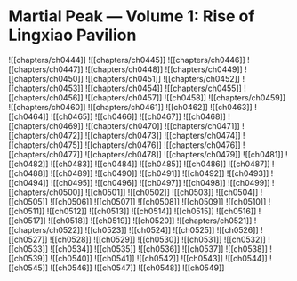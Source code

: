 # Martial Peak — Volume 1: Rise of Lingxiao Pavilion
![[chapters/ch0444]]
![[chapters/ch0445]]
![[chapters/ch0446]]
![[chapters/ch0447]]
![[chapters/ch0448]]
![[chapters/ch0449]]
![[chapters/ch0450]]
![[chapters/ch0451]]
![[chapters/ch0452]]
![[chapters/ch0453]]
![[chapters/ch0454]]
![[chapters/ch0455]]
![[chapters/ch0456]]
![[chapters/ch0457]]
![[ch0458]]
![[chapters/ch0459]]
![[chapters/ch0460]]
![[chapters/ch0461]]
![[ch0462]]
![[ch0463]]
![[ch0464]]
![[ch0465]]
![[ch0466]]
![[ch0467]]
![[ch0468]]
![[chapters/ch0469]]
![[chapters/ch0470]]
![[chapters/ch0471]]
![[chapters/ch0472]]
![[chapters/ch0473]]
![[chapters/ch0474]]
![[chapters/ch0475]]
![[chapters/ch0476]]
![[chapters/ch0476]]
![[chapters/ch0477]]
![[chapters/ch0478]]
![[chapters/ch0479]]
![[ch0481]]
![[ch0482]]
![[ch0483]]
![[ch0484]]
![[ch0485]]
![[ch0486]]
![[ch0487]]
![[ch0488]]
![[ch0489]]
![[ch0490]]
![[ch0491]]
![[ch0492]]
![[ch0493]]
![[ch0494]]
![[ch0495]]
![[ch0496]]
![[ch0497]]
![[ch0498]]
![[ch0499]]
![[chapters/ch0500]]
![[ch0501]]
![[ch0502]]
![[ch0503]]
![[ch0504]]
![[ch0505]]
![[ch0506]]
![[ch0507]]
![[ch0508]]
![[ch0509]]
![[ch0510]]
![[ch0511]]
![[ch0512]]
![[ch0513]]
![[ch0514]]
![[ch0515]]
![[ch0516]]
![[ch0517]]
![[ch0518]]
![[ch0519]]
![[ch0520]]
![[chapters/ch0521]]
![[chapters/ch0522]]
![[ch0523]]
![[ch0524]]
![[ch0525]]
![[ch0526]]
![[ch0527]]
![[ch0528]]
![[ch0529]]
![[ch0530]]
![[ch0531]]
![[ch0532]]
![[ch0533]]
![[ch0534]]
![[ch0535]]
![[ch0536]]
![[ch0537]]
![[ch0538]]
![[ch0539]]
![[ch0540]]
![[ch0541]]
![[ch0542]]
![[ch0543]]
![[ch0544]]
![[ch0545]]
![[ch0546]]
![[ch0547]]
![[ch0548]]
![[ch0549]]
